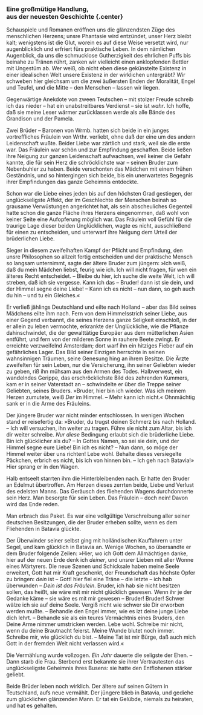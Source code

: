 ### Eine großmütige Handlung,<br />aus der neuesten Geschichte {.center}

Schauspiele und Romanen eröffnen uns die glänzendsten Züge des menschlichen Herzens; unsre Phantasie wird entzündet, unser Herz bleibt kalt; wenigstens ist die Glut, worein es auf diese Weise versetzt wird, nur augenblicklich und erfriert fürs praktische Leben. In dem nämlichen Augenblick, da uns die schmucklose Gutherzigkeit des ehrlichen Puffs bis beinahe zu Tränen rührt, zanken wir vielleicht einen anklopfenden Bettler mit Ungestüm ab. Wer weiß, ob nicht eben diese gekünstelte Existenz in einer idealischen Welt unsere Existenz in der wirklichen untergräbt? Wir schweben hier gleichsam um die zwei äußersten Enden der Moralität, Engel und Teufel, und die Mitte – den Menschen – lassen wir liegen.

Gegenwärtige Anekdote von zween Teutschen – mit stolzer Freude schreib ich das nieder – hat ein unabstreitbares Verdienst – sie ist _wahr_. Ich hoffe, daß sie meine Leser wärmer zurücklassen werde als alle Bände des Grandison und der Pamela.

Zwei Brüder – Baronen von Wrmb. hatten sich beide in ein junges vortreffliches Fräulein von Wrthr. verliebt, ohne daß der eine um des andern Leidenschaft wußte. Beider Liebe war zärtlich und stark, weil sie die erste war. Das Fräulein war schön und zur Empfindung geschaffen. Beide ließen ihre Neigung zur ganzen Leidenschaft aufwachsen, weil keiner die Gefahr kannte, die für sein Herz die schröcklichste war – seinen Bruder zum Nebenbuhler zu haben. Beide verschonten das Mädchen mit einem frühen Geständnis, und so hintergingen sich beide, bis ein unerwartetes Begegnis ihrer Empfindungen das ganze Geheimnis entdeckte.

Schon war die Liebe eines jeden bis auf den höchsten Grad gestiegen, der unglückseligste Affekt, der im Geschlechte der Menschen beinah so grausame Verwüstungen angerichtet hat, als sein abscheuliches Gegenteil hatte schon die ganze Fläche ihres Herzens eingenommen, daß wohl von keiner Seite eine Aufopferung möglich war. Das Fräulein voll Gefühl für die traurige Lage dieser beiden Unglücklichen, wagte es nicht, ausschließend für einen zu entscheiden, und unterwarf ihre Neigung dem Urteil der brüderlichen Liebe.

Sieger in diesem zweifelhaften Kampf der Pflicht und Empfindung, den unsre Philosophen so allzeit fertig entscheiden und der praktische Mensch so langsam unternimmt, sagte der ältere Bruder zum jüngern: »Ich weiß, daß du mein Mädchen liebst, feurig wie ich. Ich will nicht fragen, für wen ein älteres Recht entscheidet. – Bleibe du hier, ich suche die weite Welt, ich will streben, daß ich sie vergesse. Kann ich das – Bruder! dann ist sie dein, und der Himmel segne deine Liebe! – Kann ich es nicht – nun dann, so geh auch du hin – und tu ein Gleiches.«

Er verließ jählings Deutschland und eilte nach Holland – aber das Bild seines Mädchens eilte ihm nach. Fern von dem Himmelsstrich seiner Liebe, aus einer Gegend verbannt, die seines Herzens ganze Seligkeit einschloß, in der er allein zu leben vermochte, erkrankte der Unglückliche, wie die Pflanze dahinschwindet, die der gewalttätige Europäer aus dem mütterlichen Asien entführt, und fern von der milderen Sonne in rauhere Beete zwingt. Er erreichte verzweifelnd Amsterdam; dort warf ihn ein hitziges Fieber auf ein gefährliches Lager. Das Bild seiner Einzigen herrschte in seinen wahnsinnigen Träumen, seine Genesung hing an ihrem Besitze. Die Ärzte zweifelten für sein Leben, nur die Versicherung, ihn seiner Geliebten wieder zu geben, riß ihn mühsam aus den Armen des Todes. Halbverwest, ein wandelndes Gerippe, das erschröcklichste Bild des zehrenden Kummers, kam er in seiner Vaterstadt an – schwindelte er über die Treppe seiner Geliebten, seines Bruders. »Bruder, hier bin ich wieder. Was ich meinem Herzen zumutete, weiß _Der_ im Himmel. – Mehr kann ich nicht.« Ohnmächtig sank er in die Arme des Fräuleins.

Der jüngere Bruder war nicht minder entschlossen. In wenigen Wochen stand er reisefertig da: »Bruder, du trugst deinen Schmerz bis nach Holland. – Ich will versuchen, ihn weiter zu tragen. Führe sie nicht zum Altar, bis ich dir weiter schreibe. _Nur diese_ Bedingung erlaubt sich die brüderliche Liebe. Bin ich glücklicher als du? – In Gottes Namen, so sei sie dein, und der Himmel segne eure Liebe! Bin ich es nicht? – Nun dann, so möge der Himmel weiter über uns richten! Lebe wohl. Behalte dieses versiegelte Päckchen, erbrich es nicht, bis ich von hinnen bin. – Ich geh nach Batavia!» Hier sprang er in den Wagen.

Halb entseelt starrten ihm die Hinterbleibenden nach. Er hatte den Bruder an Edelmut übertroffen. Am Herzen dieses zerrten beide, Liebe und Verlust des edelsten Manns. Das Geräusch des fliehenden Wagens durchdonnerte sein Herz. Man besorgte für sein Leben. Das Fräulein – doch nein! Davon wird das Ende reden.

Man erbrach das Paket. Es war eine vollgültige Verschreibung aller seiner deutschen Besitzungen, die der Bruder erheben sollte, wenn es dem Fliehenden in Batavia glückte.

Der Überwinder seiner selbst ging mit holländischen Kauffahrern unter Segel, und kam glücklich in Batavia an. Wenige Wochen, so übersandte er dem Bruder folgende Zeilen: »Hier, wo ich Gott dem Allmächtigen danke, hier auf der neuen Erde denk ich _deiner_, und unsrer Lieben mit aller Wonne eines Märtyrers. Die neue Szenen und Schicksale haben meine Seele erweitert, Gott hat mir Kraft geschenkt, der Freundschaft das höchste Opfer zu bringen: _dein_ ist – Gott! hier fiel eine Träne – die letzte – ich hab überwunden – _Dein ist das Fräulein_. Bruder, ich hab sie nicht besitzen sollen, das heißt, sie wäre mit mir nicht glücklich gewesen. Wenn ihr je der Gedanke käme – sie wäre es mit mir gewesen – Bruder! Bruder! Schwer wälze ich sie auf deine Seele. Vergiß nicht wie schwer sie Dir erworben werden mußte. – Behandle den Engel immer, wie es izt deine junge Liebe dich lehrt. – Behandle sie als ein teures Vermächtnis eines Bruders, den Deine Arme nimmer umstricken werden. Lebe wohl. Schreibe mir nicht, wenn du deine Brautnacht feierst. Meine Wunde blutet noch immer. Schreibe mir, wie glücklich du bist. – Meine Tat ist mir Bürge, daß auch mich Gott in der fremden Welt nicht verlassen wird.«

Die Vermählung wurde vollzogen. _Ein Jahr_ dauerte die seligste der Ehen. – Dann starb die Frau. Sterbend erst bekannte sie ihrer Vertrautesten das unglückseligste Geheimnis ihres Busens: sie hatte den Entflohenen stärker geliebt.

Beide Brüder leben noch wirklich. Der ältere auf seinen Gütern in Teutschland, aufs neue vermählt. Der jüngere blieb in Batavia, und gediehe zum glücklichen glänzenden Mann. Er tat ein Gelübde, niemals zu heiraten, und hat es gehalten.